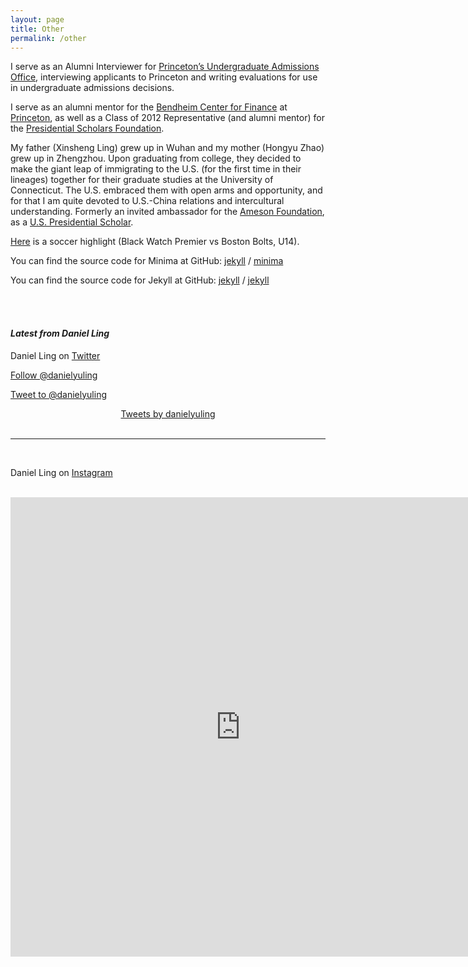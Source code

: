 ```yaml
---
layout: page
title: Other
permalink: /other
---
```


I serve as an Alumni Interviewer for [Princeton’s Undergraduate Admissions Office](https://admission.princeton.edu/), interviewing applicants to Princeton and writing evaluations for use in undergraduate admissions decisions.

I serve as an alumni mentor for the [Bendheim Center for Finance](https://en.wikipedia.org/wiki/Bendheim_Center_for_Finance) at [Princeton](https://en.wikipedia.org/wiki/Princeton_University), as well as a Class of 2012 Representative (and alumni mentor) for the [Presidential Scholars Foundation](https://www.presidentialscholars.org/).

My father (Xinsheng Ling) grew up in Wuhan and my mother (Hongyu Zhao) grew up in Zhengzhou. Upon graduating from college, they decided to make the giant leap of immigrating to the U.S. (for the first time in their lineages) together for their graduate studies at the University of Connecticut. The U.S. embraced them with open arms and opportunity, and for that I am quite devoted to U.S.-China relations and intercultural understanding. Formerly an invited ambassador for the [Ameson Foundation](https://en.wikipedia.org/wiki/Ameson_Education_and_Cultural_Exchange_Foundation), as a [U.S. Presidential Scholar](http://ameson.org/17-english/ameson-projects?start=9).

[Here](https://www.youtube.com/watch?v=Rru3XR9G8xE) is a soccer highlight (Black Watch Premier vs Boston Bolts, U14).

You can find the source code for Minima at GitHub:
[jekyll][jekyll-organization] /
[minima](https://github.com/jekyll/minima)

You can find the source code for Jekyll at GitHub:
[jekyll][jekyll-organization] /
[jekyll](https://github.com/jekyll/jekyll)


[jekyll-organization]: https://github.com/jekyll

<br/><br/>

<!--- Social mirroring -->  
#### _Latest from Daniel Ling_

Daniel Ling on [Twitter](https://twitter.com/danielyuling)

<!--- Twitter follow button -->  
<a href="https://twitter.com/danielyuling?ref_src=twsrc%5Etfw" class="twitter-follow-button" data-size="large" data-show-count="false">Follow @danielyuling</a><script async src="https://platform.twitter.com/widgets.js" charset="utf-8"></script>

<!--- Twitter mention button -->
<a href="https://twitter.com/intent/tweet?screen_name=danielyuling&ref_src=twsrc%5Etfw" class="twitter-mention-button" data-size="large" data-text="Hi Daniel, " data-show-count="false">Tweet to @danielyuling</a><script async src="https://platform.twitter.com/widgets.js" charset="utf-8"></script>

<!--- Twitter timeline -->  
<div style="text-align: center;">
<a class="twitter-timeline" data-height="1000" href="https://twitter.com/danielyuling?ref_src=twsrc%5Etfw">Tweets by danielyuling</a> <script async src="https://platform.twitter.com/widgets.js" charset="utf-8"></script>
</div>

<br>

***

<br>

Daniel Ling on [Instagram](https://www.instagram.com/danielyling/)

<br>

<!-- Instagram timeline using SnapWidget -->
<iframe src="https://snapwidget.com/embed/860173" class="snapwidget-widget" allowtransparency="true" frameborder="0" scrolling="no" style="border:none; overflow:hidden;  width:735px; height:735px"></iframe>
